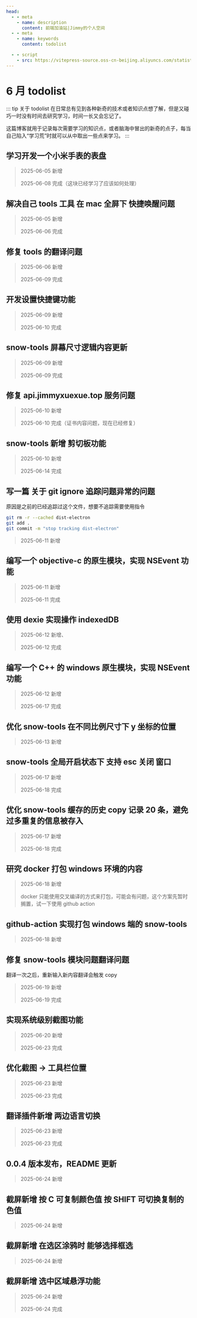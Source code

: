 ```yaml
---
head:
  - - meta
    - name: description
      content: 前端加油站|Jimmy的个人空间
  - - meta
    - name: keywords
      content: todolist

  - - script
    - src: https://vitepress-source.oss-cn-beijing.aliyuncs.com/statistics.js
---
```


# 6 月 todolist

::: tip 关于 todolist
在日常总有见到各种新奇的技术或者知识点想了解，但是又碰巧一时没有时间去研究学习，时间一长又会忘记了。

这篇博客就用于记录每次需要学习的知识点，或者脑海中冒出的新奇的点子，每当自己陷入“学习荒”时就可以从中取出一些点来学习。
:::

## 学习开发一个小米手表的表盘

> 2025-06-05 新增
>
> 2025-06-08 完成（这块已经学习了应该如何处理）

## 解决自己 tools 工具 在 mac 全屏下 快捷唤醒问题

> 2025-06-05 新增
>
> 2025-06-06 完成

## 修复 tools 的翻译问题

> 2025-06-06 新增
>
> 2025-06-09 完成

## 开发设置快捷键功能

> 2025-06-09 新增
>
> 2025-06-10 完成

## snow-tools 屏幕尺寸逻辑内容更新

> 2025-06-09 新增
>
> 2025-06-09 完成

## 修复 api.jimmyxuexue.top 服务问题

> 2025-06-10 新增
>
> 2025-06-10 完成（证书内容问题，现在已经修复）

## snow-tools 新增 剪切板功能

> 2025-06-10 新增
>
> 2025-06-14 完成

## 写一篇 关于 git ignore 追踪问题异常的问题

原因是之前的已经追踪过这个文件，想要不追踪需要使用指令

```sh
git rm -r --cached dist-electron
git add .
git commit -m "stop tracking dist-electron"
```

> 2025-06-11 新增

## 编写一个 objective-c 的原生模块，实现 NSEvent 功能

> 2025-06-11 新增
>
> 2025-06-11 完成

## 使用 dexie 实现操作 indexedDB

> 2025-06-12 新增、
>
> 2025-06-12 完成

## 编写一个 C++ 的 windows 原生模块，实现 NSEvent 功能

> 2025-06-12 新增
>
> 2025-06-17 完成

## 优化 snow-tools 在不同比例尺寸下 y 坐标的位置

> 2025-06-13 新增

## snow-tools 全局开启状态下 支持 esc 关闭 窗口

> 2025-06-17 新增
>
> 2025-06-18 完成

## 优化 snow-tools 缓存的历史 copy 记录 20 条，避免过多重复的信息被存入

> 2025-06-17 新增
>
> 2025-06-18 完成

## 研究 docker 打包 windows 环境的内容

> 2025-06-18 新增
>
> docker 只能使用交叉编译的方式来打包，可能会有问题，这个方案先暂时搁置，试一下使用 github action

## github-action 实现打包 windows 端的 snow-tools

> 2025-06-18 新增

## 修复 snow-tools 模块问题翻译问题

翻译一次之后，重新输入新内容翻译会触发 copy

> 2025-06-19 新增
>
> 2025-06-19 完成

## 实现系统级别截图功能

> 2025-06-20 新增
>
> 2025-06-23 完成

## 优化截图 -> 工具栏位置

> 2025-06-23 新增
>
> 2025-06-23 完成

## 翻译插件新增 两边语言切换

> 2025-06-23 新增
>
> 2025-06-23 完成

## 0.0.4 版本发布，README 更新

> 2025-06-24 新增

## 截屏新增 按 C 可复制颜色值 按 SHIFT 可切换复制的色值

> 2025-06-24 新增

## 截屏新增 在选区涂鸦时 能够选择框选

> 2025-06-24 新增

## 截屏新增 选中区域悬浮功能

> 2025-06-24 新增
>
> 2025-06-24 完成
